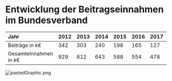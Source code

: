 # Entwicklung der Beitragseinnahmen im Bundesverband

| Jahr | 2012 | 2013 | 2014 | 2015 | 2016 | 2017 | 2018 | 2019 |
| :--- | :--- | :--- | :--- | :--- | :--- | :--- | :--- | :--- |
| Beiträge in k€ | 342 | 303 | 240 | 198 | 165 | 127 | 124 | 113 |
| Gesamteinnahmen in k€ | 929 | 812 | 643 | 588 | 554 | 478 | 478 | 343 |

![pastedGraphic.png](blob:https://app.gitbook.com/f670a5cc-3a48-46da-a277-92fad4a5d4d2)

